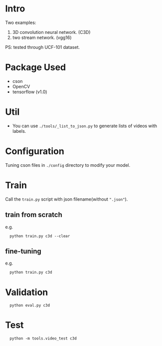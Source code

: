 # Intro
Two examples:
1. 3D convolution neural network. (C3D)
2. two stream network. (vgg16)

PS: tested through UCF-101 dataset.

# Package Used
  * cson
  * OpenCV
  * tensorflow (v1.0)

# Util
  * You can use `./tools/_list_to_json.py` to generate lists of videos with labels.

# Configuration
  Tuning cson files in `./config` directory to modify your model.

# Train
  Call the `train.py` script with json filename(without `".json"`).

  ## train from scratch

  e.g.
  ```
    python train.py c3d --clear
  ```

  ## fine-tuning

  e.g.
  ```
    python train.py c3d
  ```

# Validation
  ```
    python eval.py c3d
  ```

# Test
```
  python -m tools.video_test c3d
```
